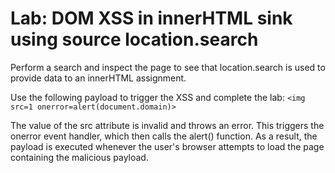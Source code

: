 # Lab: DOM XSS in innerHTML sink using source location.search

Perform a search and inspect the page to see that location.search is used to provide data to an innerHTML assignment.

Use the following payload to trigger the XSS and complete the lab: `<img src=1 onerror=alert(document.domain)>`

The value of the src attribute is invalid and throws an error. This triggers the onerror event handler, which then calls the alert() function. As a result, the payload is executed whenever the user's browser attempts to load the page containing the malicious payload.